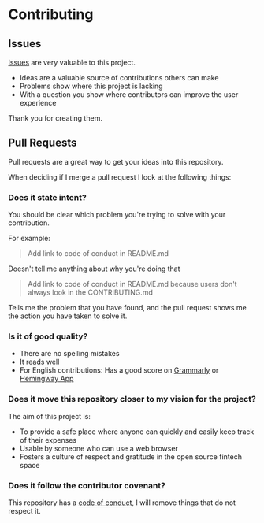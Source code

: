 <!-- Adapted from https://github.com/PurpleBooth/a-good-readme-template/blob/main/CONTRIBUTING.md -->

# Contributing

## Issues

[Issues](https://github.com/AverageHelper/ip-echo-vercel/issues/new/choose) are very valuable to this project.

- Ideas are a valuable source of contributions others can make
- Problems show where this project is lacking
- With a question you show where contributors can improve the user
  experience

Thank you for creating them.

## Pull Requests

Pull requests are a great way to get your ideas into this repository.

When deciding if I merge a pull request I look at the following
things:

### Does it state intent?

You should be clear which problem you're trying to solve with your
contribution.

For example:

> Add link to code of conduct in README.md

Doesn't tell me anything about why you're doing that

> Add link to code of conduct in README.md because users don't always
> look in the CONTRIBUTING.md

Tells me the problem that you have found, and the pull request shows me
the action you have taken to solve it.

### Is it of good quality?

- There are no spelling mistakes
- It reads well
- For English contributions: Has a good score on
  [Grammarly](https://www.grammarly.com) or [Hemingway
  App](https://hemingwayapp.com)

### Does it move this repository closer to my vision for the project?

The aim of this project is:

- To provide a safe place where anyone can quickly and easily keep track of their expenses
- Usable by someone who can use a web browser
- Fosters a culture of respect and gratitude in the open source fintech space

### Does it follow the contributor covenant?

This repository has a [code of conduct](/CODE_OF_CONDUCT.md), I will
remove things that do not respect it.
